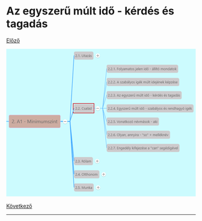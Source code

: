 # Az egyszerű múlt idő - kérdés és tagadás

[Előző](2.md)

![2.2](images/2.2.png)



[Következő](4.md)

---
[^1]: 